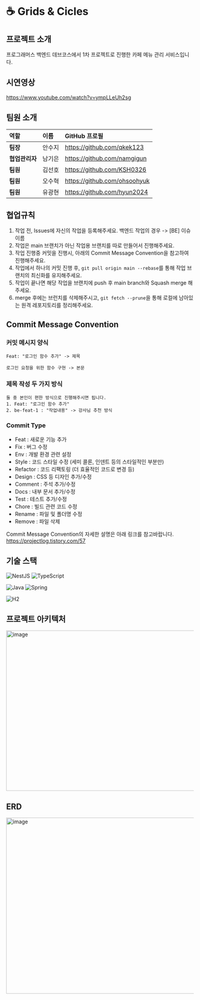 # ☕️ Grids & Cicles

## 프로젝트 소개
프로그래머스 백엔드 데브코스에서 1차 프로젝트로 진행한 카페 메뉴 관리 서비스입니다.

## 시연영상
https://www.youtube.com/watch?v=ympLLeUh2sg

## 팀원 소개

| 역할 | 이름 | GitHub 프로필 |
| :--- | :--- | :--- |
| **팀장** | 안수지 | <https://github.com/qkek123> |
| **협업관리자** | 남기은 | <https://github.com/namgigun> |
| **팀원** | 김선호 | <https://github.com/KSH0326> |
| **팀원** | 오수혁 | <https://github.com/ohsoohyuk> |
| **팀원** | 유광현 | <https://github.com/hyun2024> |

## 협업규칙
1. 작업 전, Issues에 자신의 작업을 등록해주세요. 백엔드 작업의 경우 -> [BE] 이슈이름
2. 작업은 main 브랜치가 아닌 작업용 브랜치를 따로 만들어서 진행해주세요.
3. 작업 진행중 커밋을 진행시, 아래의 Commit Message Convention을 참고하여 진행해주세요.
4. 작업에서 하나의 커밋 진행 후, `git pull origin main --rebase`를 통해 작업 브랜치의 최신화를 유지해주세요.
5. 작업이 끝나면 해당 작업을 브랜치에 push 후 main branch와 Squash merge 해주세요.
6. merge 후에는 브런치를 삭제해주시고, `git fetch --prune`을 통해 로컬에 남아있는 원격 레포지토리를 정리해주세요.

## Commit Message Convention
### 커밋 메시지 양식
```
Feat: "로그인 함수 추가" -> 제목

로그인 요청을 위한 함수 구현 -> 본문
```
### 제목 작성 두 가지 방식
```
둘 중 본인이 편한 방식으로 진행해주시면 됩니다.
1. Feat: "로그인 함수 추가"
2. be-feat-1 : "작업내용" -> 강사님 추천 방식
```

### Commit Type
- Feat : 새로운 기능 추가
- Fix : 버그 수정
- Env : 개발 환경 관련 설정
- Style : 코드 스타일 수정 (세미 콜론, 인덴트 등의 스타일적인 부분만)
- Refactor : 코드 리팩토링 (더 효율적인 코드로 변경 등)
- Design : CSS 등 디자인 추가/수정
- Comment : 주석 추가/수정
- Docs : 내부 문서 추가/수정
- Test : 테스트 추가/수정
- Chore : 빌드 관련 코드 수정
- Rename : 파일 및 폴더명 수정
- Remove : 파일 삭제

Commit Message Convention의 자세한 설명은 아래 링크를 참고바랍니다. <br/>
https://projectlog.tistory.com/57

## 기술 스택

![NestJS](https://img.shields.io/badge/nestjs-%23E0234E.svg?style=for-the-badge&logo=nestjs&logoColor=white) ![TypeScript](https://img.shields.io/badge/typescript-%23007ACC.svg?style=for-the-badge&logo=typescript&logoColor=white)

![Java](https://img.shields.io/badge/java-%23ED8B00.svg?style=for-the-badge&logo=openjdk&logoColor=white) ![Spring](https://img.shields.io/badge/spring-%236DB33F.svg?style=for-the-badge&logo=spring&logoColor=white)

![H2](https://img.shields.io/badge/h2database-09476B.svg?&style=for-the-badge&logo=h2database&logoColor=#09476B)

## 프로젝트 아키텍처
<img width="913" height="430" alt="image" src="https://github.com/user-attachments/assets/535f6f8e-8daf-4929-8960-10bf3f9f3074" />


## ERD
<img width="700" height="472" alt="image" src="https://github.com/user-attachments/assets/049879e0-7131-4c56-ba20-453bfa6d3254" />

